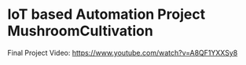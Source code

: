 # IoT based Automation Project MushroomCultivation
Final Project Video: https://www.youtube.com/watch?v=A8QF1YXXSy8
 
